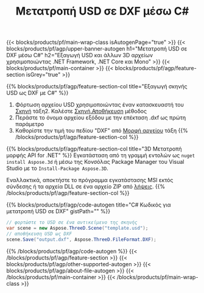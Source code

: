 ﻿---
title: Μετατροπή USD σε DXF μέσω C# 
description: Μετατροπή USD και άλλων 3D αρχείων χρησιμοποιώντας .NET API
url: /el/net/conversion/usd-to-dxf/
family: 3d
platformtag: net
feature: conversion
informat: USD
outformat: DXF
otherformats: PLY AMF ASE HTML GLTF FBX DAE 3DS 
---
{{< blocks/products/pf/main-wrap-class isAutogenPage="true" >}}
{{< blocks/products/pf/agp/upper-banner-autogen h1="Μετατροπή USD σε DXF μέσω C#" h2="Εξαγωγή USD και άλλων 3D αρχείων χρησιμοποιώντας .NET Framework, .NET Core και Mono" >}}
{{< blocks/products/pf/main-container >}}
{{< blocks/products/pf/agp/feature-section isGrey="true" >}}

{{% blocks/products/pf/agp/feature-section-col title="Εξαγωγή σκηνής USD ως DXF με C#" %}}
1. Φόρτωση αρχείου USD χρησιμοποιώντας έναν κατασκευαστή του [Σκηνή](https://apireference.aspose.com/3d/net/aspose.threed/scene) τάξη2. Καλέστε [Σκηνή.Αποθήκευση](https://apireference.aspose.com/3d/net/aspose.threed/scene/methods/save/index) μέθοδος
3. Περάστε το όνομα αρχείου εξόδου με την επέκταση .dxf ως πρώτη παράμετρο
4. Καθορίστε την τιμή του πεδίου "DXF" από [Μορφή αρχείου](https://apireference.aspose.com/3d/net/aspose.threed/fileformat/fields/index) τάξη
{{% /blocks/products/pf/agp/feature-section-col %}}

{{% blocks/products/pf/agp/feature-section-col title="3D Μετατροπή μορφής API for .NET" %}}
Εγκατάσταση από τη γραμμή εντολών ως ```nuget install Aspose.3d``` ή μέσω της Κονσόλας Package Manager του Visual Studio με το ```Install-Package Aspose.3D```.

Εναλλακτικά, αποκτήστε το πρόγραμμα εγκατάστασης MSI εκτός σύνδεσης ή τα αρχεία DLL σε ένα αρχείο ZIP από [λήψεις](https://releases.aspose.com/3d/net).
{{% /blocks/products/pf/agp/feature-section-col %}}

{{% blocks/products/pf/agp/code-autogen title="C# Κωδικός για μετατροπή USD σε DXF" gistPath="" %}}
```cs
// φορτώστε το USD σε ένα αντικείμενο της σκηνής 
var scene = new Aspose.ThreeD.Scene("template.usd");
// αποθήκευση USD ως DXF 
scene.Save("output.dxf", Aspose.ThreeD.FileFormat.DXF);

```
{{% /blocks/products/pf/agp/code-autogen %}}
{{< /blocks/products/pf/agp/feature-section >}}
{{< blocks/products/pf/agp/other-supported-autogen >}}
{{< blocks/products/pf/agp/about-file-autogen >}}
{{< /blocks/products/pf/main-container >}}
{{< /blocks/products/pf/main-wrap-class >}}